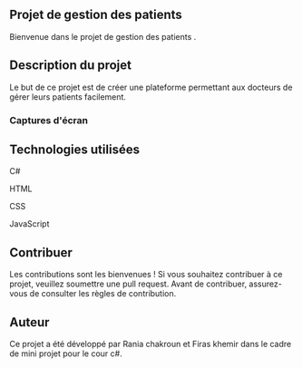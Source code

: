 ## Projet de gestion des patients 
Bienvenue dans le projet de gestion des patients .

## Description du projet

Le but de ce projet est de créer une plateforme permettant aux docteurs de gérer leurs patients facilement.

### Captures d'écran

## Technologies utilisées
C#

HTML
 
CSS
 
JavaScript

## Contribuer
Les contributions sont les bienvenues ! Si vous souhaitez contribuer à ce projet, veuillez soumettre une pull request. Avant de contribuer, assurez-vous de consulter les règles de contribution.

## Auteur
Ce projet a été développé par Rania chakroun et Firas khemir dans le cadre de mini projet pour le cour c#.


